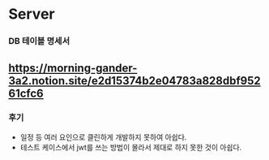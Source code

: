 # Server
### DB 테이블 명세서 
https://morning-gander-3a2.notion.site/e2d15374b2e04783a828dbf95261cfc6
---
### 후기
- 일정 등 여러 요인으로 클린하게 개발하지 못하여 아쉽다.
- 테스트 케이스에서 jwt를 쓰는 방법이 몰라서 제대로 하지 못한 것이 아쉽다.
